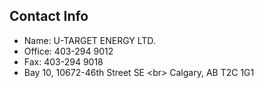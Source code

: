 ## Contact Info 

- Name: U-TARGET ENERGY LTD.
- <i class="fa fa-phone"></i> Office: 403-294 9012
- Fax: 403-294 9018
- <i class="fa fa-map-marker"></i>  Bay 10, 10672-46th Street SE <br\>
Calgary, AB T2C 1G1


